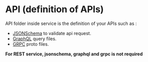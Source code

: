 # API (definition of APIs)

API folder inside service is the definition of your APIs such as :

- <a href="#/service/api/jsonschema/">JSONSchema</a> to validate api request.
- <a href="#/service/api/graphql/">GraphQL</a> query files.
- <a href="#/service/api/grpc/">GRPC</a> proto files.

**For REST service, jsonschema, graphql and grpc is not required**